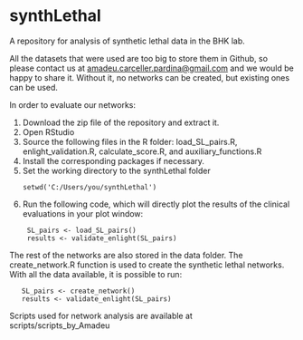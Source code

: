 # synthLethal

A repository for analysis of synthetic lethal data in the BHK lab.

All the datasets that were used are too big to store them in Github, so please contact us at amadeu.carceller.pardina@gmail.com and we would be happy to share it. Without it, no networks can be created, but existing ones can be used.

In order to evaluate our networks:

1. Download the zip file of the repository and extract it. 
2. Open RStudio
3. Source the following files in the R folder: load_SL_pairs.R, enlight_validation.R, calculate_score.R, and auxiliary_functions.R
4. Install the corresponding packages if necessary.
5. Set the working directory to the synthLethal folder
   ```
   setwd('C:/Users/you/synthLethal')
   ```
6. Run the following code, which will directly plot the results of the clinical evaluations in your plot window:
   ```
    SL_pairs <- load_SL_pairs()
    results <- validate_enlight(SL_pairs)
   ```
The rest of the networks are also stored in the data folder. The create_network.R function is used to create the synthetic lethal networks. With all the data available, it is possible to run:
 ```
    SL_pairs <- create_network()
    results <- validate_enlight(SL_pairs)
   ```
Scripts used for network analysis are available at scripts/scripts_by_Amadeu

